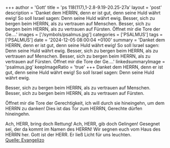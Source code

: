 +++
author = 'Gott'
title = 'ps 118(117),1-2.8-9.19-20.25-27a'
layout = 'post'
description = 'Danket dem HERRN, denn er ist gut,  denn seine Huld währt ewig! So soll Israel sagen:  Denn seine Huld währt ewig.  Besser, sich zu bergen beim HERRN,  als zu vertrauen auf Menschen. Besser, sich zu bergen beim HERRN,  als zu vertrauen auf Fürsten.  Öffnet mir die Tore der Ge....'
images = ['/symbols/psalmus.jpg']
categories = ['PSALMUS']
tags = ['PSALMUS']
date = '2024-12-05 08:00:04 +0100'
summary = 'Danket dem HERRN, denn er ist gut,  denn seine Huld währt ewig! So soll Israel sagen:  Denn seine Huld währt ewig.  Besser, sich zu bergen beim HERRN,  als zu vertrauen auf Menschen. Besser, sich zu bergen beim HERRN,  als zu vertrauen auf Fürsten.  Öffnet mir die Tore der Ge....'
linkedsummaryImage = 'psalmus.jpg'
keepImageRatio = 'true'
+++
Danket dem HERRN, denn er ist gut, 
denn seine Huld währt ewig!
So soll Israel sagen: 
Denn seine Huld währt ewig.

Besser, sich zu bergen beim HERRN, 
als zu vertrauen auf Menschen.
Besser, sich zu bergen beim HERRN, 
als zu vertrauen auf Fürsten.

Öffnet mir die Tore der Gerechtigkeit, 
ich will durch sie hineingehn, um dem HERRN zu danken!
Dies ist das Tor zum HERRN, 
Gerechte dürfen hineingehn.<!--more-->

Ach, HERR, bring doch Rettung! Ach, HERR, gib doch Gelingen!
Gesegnet sei, der da kommt im Namen des HERRN! 
Wir segnen euch vom Haus des HERRN her.
Gott ist der HERR. 
Er ließ Licht für uns leuchten.<br> [Quelle: Evangelizo](https://evangeliumtagfuertag.org/DE/gospel)